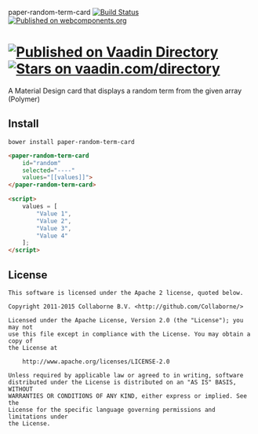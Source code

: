 paper-random-term-card [![Build Status](https://travis-ci.org/Collaborne/paper-random-term-card.svg?branch=master)](https://travis-ci.org/Collaborne/paper-random-term-card) [![Published on webcomponents.org](https://img.shields.io/badge/webcomponents.org-published-blue.svg)](https://www.webcomponents.org/Collaborne/paper-random-term-card)

[![Published on Vaadin  Directory](https://img.shields.io/badge/Vaadin%20Directory-published-00b4f0.svg)](https://vaadin.com/directory/component/Collabornepaper-random-term-card)
[![Stars on vaadin.com/directory](https://img.shields.io/vaadin-directory/star/Collabornepaper-random-term-card.svg)](https://vaadin.com/directory/component/Collabornepaper-random-term-card)
=========

A Material Design card that displays a random term from the given array (Polymer)

## Install

`bower install paper-random-term-card`

<!--
```
<custom-element-demo>
  <template>
    <link rel="import" href="my-element.html">
    <next-code-block></next-code-block>
  </template>
</custom-element-demo>
```
-->
```html
<paper-random-term-card
    id="random"
    selected="----"
    values="[[values]]">
</paper-random-term-card>

<script>
    values = [
        "Value 1",
        "Value 2",
        "Value 3",
        "Value 4"
    ];
</script>
```

## License

    This software is licensed under the Apache 2 license, quoted below.

    Copyright 2011-2015 Collaborne B.V. <http://github.com/Collaborne/>

    Licensed under the Apache License, Version 2.0 (the "License"); you may not
    use this file except in compliance with the License. You may obtain a copy of
    the License at

        http://www.apache.org/licenses/LICENSE-2.0

    Unless required by applicable law or agreed to in writing, software
    distributed under the License is distributed on an "AS IS" BASIS, WITHOUT
    WARRANTIES OR CONDITIONS OF ANY KIND, either express or implied. See the
    License for the specific language governing permissions and limitations under
    the License.
